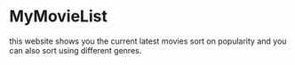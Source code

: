 # MyMovieList
this website shows you the current latest movies sort on popularity and you can also sort using different genres.
